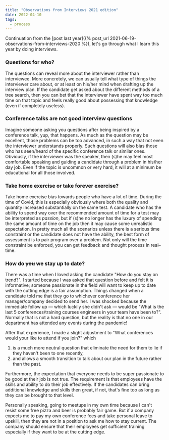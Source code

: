 ```yaml
---
title: "Observations from Interviews 2021 edition"
date: 2022-04-10
tags:
  - process
---
```


Continuation from the [post last year]({% post_url 2021-06-19-observations-from-interviews-2020 %}),
let's go through what I learn this year by doing interviews.

### Questions for who?

The questions can reveal more about the interviewer rather than interviewee.  More concretely,
we can usually tell what type of things the interviewer care about, or at least on
his/her mind when drafting up the interview plan.  If the candidate get asked about the different
methods of a tree search, then you can bet that the interviewer have spent way too much time
on that topic and feels really good about possessing that knowledge (even if completely useless).

### Conference talks are not good interview questions

Imagine someone asking you questions after being inspired by a conference talk, yup, that happens. As much
as the question may be excellent, those problems can be too advanced, in such a way that not even
the interviewer understands properly. Such questions will also bias those who has seen/heard of the
specific conference talk or similar ones.  Obviously, if the interviewer was the speaker, then (s)he may
feel most comfortable speaking and guiding a candidate through a problem in his/her day job.  Even
if the topic is uncommon or very hard, it will at a minimum be educational for all those involved. 

### Take home exercise or take forever exercise?

Take home exercise bias towards people who have a lot of time.  During the time of Covid, this is
especially obviously where both the quality and quantity increased substantially on the same test.
A candidate who has the ability to spend way over the recommended amount of time for a test
may be interpreted as *passion*, but if (s)he no longer has the luxury of spending the same amount of
time on the job then it may cause some unrealistic expectation.  In pretty much all the scenarios unless there
is a serious time constraint or the candidate does not have the ability, the best form of assessment is
to pair program over a problem. Not only will the time constraint be enforced, you can get
feedback and thought process in real&ndash;time.

### How do ~~you~~ we stay up to date?

There was a time when I loved asking the candidate "How do you stay on trend?".  I started because I was asked
that question before and felt it is informative; someone passionate in the field will want to keep up to date
with the cutting edge is a fair assumption.  Things changed when a candidate told me that they go to whichever
conference her manager/company decided to send her.  I was shocked because the immediate follow up &mdash; which
luckily she didn't ask &mdash; would be "What is the last 5 conferences/training courses engineers in your
team have been to?". Normally that is not a hard question, but the reality is that no one in our
department has attended any events during the pandemic!

After that experience, I made a slight adjustment to "What conferences would your like to attend if you join?"
which
1. is a much more neutral question that eliminate the need for them to lie if they haven't been to one recently,
2. and allows a smooth transition to talk about our plan in the future rather than the past.

Furthermore, the expectation that everyone needs to be super passionate to be good at their job is not true.
The requirement is that employees have the skills and ability to do their job effectively.  If the candidates can
bring additional knowledge and skills then great, if not, that's fine too as long as they can be brought to that
level.

Personally speaking, going to meetups in my own time because I can't resist some free pizza and beer is probably
fair game. But if a company expects me to pay my own conference fees and take personal leave to upskill, then
they are not in a position to ask me how to stay current.  The company should ensure that their employees get
sufficient training especially if they want to be at the cutting edge.  
